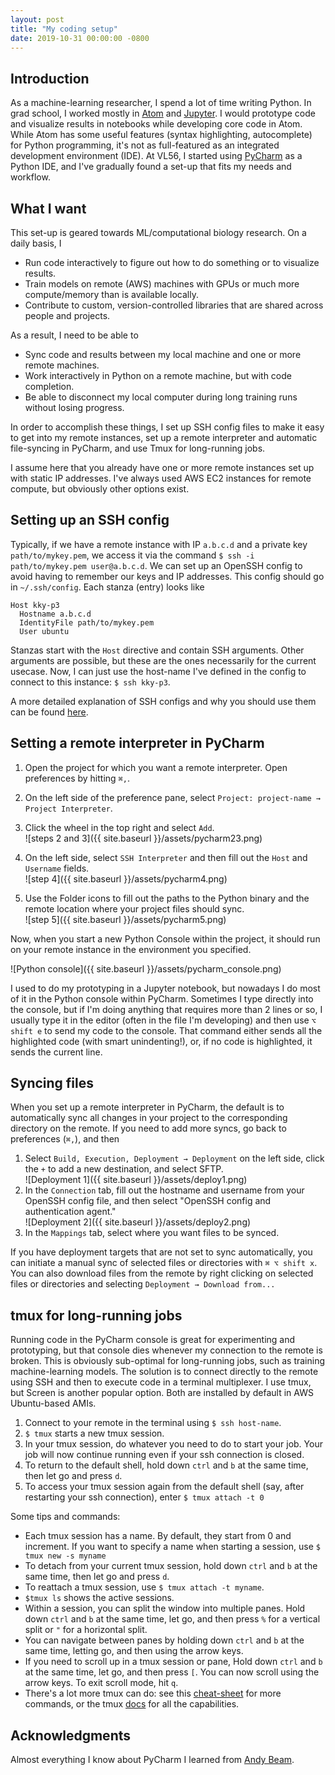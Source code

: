 ```yaml
---
layout: post
title: "My coding setup"
date: 2019-10-31 00:00:00 -0800
---
```

## Introduction

As a machine-learning researcher, I spend a lot of time writing Python. In grad school, I worked mostly in [Atom](https://atom.io) and [Jupyter](https://jupyter.org). I would prototype code and visualize results in notebooks while developing core code in Atom. While Atom has some useful features (syntax highlighting, autocomplete) for Python programming, it's not as full-featured as an integrated development environment (IDE). At VL56, I started using [PyCharm](https://www.jetbrains.com/pycharm/) as a Python IDE, and I've gradually found a set-up that fits my needs and workflow. 

## What I want

This set-up is geared towards ML/computational biology research. On a daily basis, I 

- Run code interactively to figure out how to do something or to visualize results. 
- Train models on remote (AWS) machines with GPUs or much more compute/memory than is available locally. 
- Contribute to custom, version-controlled libraries that are shared across people and projects. 

As a result, I need to be able to 

- Sync code and results between my local machine and one or more remote machines. 
- Work interactively in Python on a remote machine, but with code completion. 
- Be able to disconnect my local computer during long training runs without losing progress. 

In order to accomplish these things, I set up SSH config files to make it easy to get into my remote instances, set up a remote interpreter and automatic file-syncing in PyCharm, and use Tmux for long-running jobs. 

I assume here that you already have one or more remote instances set up with static IP addresses. I've always used AWS EC2 instances for remote compute, but obviously other options exist. 

## Setting up an SSH config
Typically, if we have a remote instance with IP `a.b.c.d` and a private key `path/to/mykey.pem`, we access it via the command `$ ssh -i path/to/mykey.pem user@a.b.c.d`. We can set up an OpenSSH config to avoid having to remember our keys and IP addresses. This config should go in `~/.ssh/config`. Each stanza (entry) looks like

```
Host kky-p3
  Hostname a.b.c.d
  IdentityFile path/to/mykey.pem
  User ubuntu
```

Stanzas start with the `Host` directive and contain SSH arguments. Other arguments are possible, but these are the ones necessarily for the current usecase. Now, I can just use the host-name I've defined in the config to connect to this instance: `$ ssh kky-p3`. 

A more detailed explanation of SSH configs and why you should use them can be found [here](https://medium.com/tarkalabs/ssh-simplified-using-ssh-config-161406ba75d7).

## Setting a remote interpreter in PyCharm

1. Open the project for which you want a remote interpreter. Open preferences by hitting `⌘,`. 
2. On the left side of the preference pane, select `Project: project-name → Project Interpreter`.
3. Click the wheel in the top right and select `Add`.  
![steps 2 and 3]({{ site.baseurl }}/assets/pycharm23.png)

4.  On the left side, select `SSH Interpreter` and then fill out the `Host` and `Username` fields.  
![step 4]({{ site.baseurl }}/assets/pycharm4.png)
5. Use the Folder icons to fill out the paths to the Python binary and the remote location where your project files should sync.  
![step 5]({{ site.baseurl }}/assets/pycharm5.png)

Now, when you start a new Python Console within the project, it should run on your remote instance in the environment you specified. 

![Python console]({{ site.baseurl }}/assets/pycharm_console.png)

I used to do my prototyping in a Jupyter notebook, but nowadays I do most of it in the Python console within PyCharm. Sometimes I type directly into the console, but if I'm doing anything that requires more than 2 lines or so, I usually type it in the editor (often in the file I'm developing) and then use `⌥ shift e` to send my code to the console. That command either sends all the highlighted code (with smart unindenting!), or, if no code is highlighted, it sends the current line. 

## Syncing files

When you set up a remote interpreter in PyCharm, the default is to automatically sync all changes in your project to the corresponding directory on the remote. If you need to add more syncs, go back to preferences (`⌘,`), and then

1. Select `Build, Execution, Deployment → Deployment` on the left side, click the `+` to add a new destination, and select SFTP.  
![Deployment 1]({{ site.baseurl }}/assets/deploy1.png)
2. In the `Connection` tab, fill out the hostname and username from your OpenSSH config file, and then select "OpenSSH config and authentication agent."  
![Deployment 2]({{ site.baseurl }}/assets/deploy2.png)
3. In the `Mappings` tab, select where you want files to be synced. 

If you have deployment targets that are not set to sync automatically, you can initiate a manual sync of selected files or directories with `⌘ ⌥ shift x`. You can also download files from the remote by right clicking on selected files or directories and selecting `Deployment → Download from...`

## tmux for long-running jobs

Running code in the PyCharm console is great for experimenting and prototyping, but that console dies whenever my connection to the remote is broken. This is obviously sub-optimal for long-running jobs, such as training machine-learning models. The solution is to connect directly to the remote using SSH and then to execute code in a terminal multiplexer. I use tmux, but Screen is another popular option. Both are installed by default in AWS Ubuntu-based AMIs. 

1. Connect to your remote in the terminal using `$ ssh host-name`. 
2. `$ tmux` starts a new tmux session. 
3. In your tmux session, do whatever you need to do to start your job. Your job will now continue running even if your ssh connection is closed. 
4. To return to the default shell, hold down `ctrl` and `b` at the same time, then let go and press `d`. 
5. To access your tmux session again from the default shell (say, after restarting your ssh connection), enter `$ tmux attach -t 0`

Some tips and commands: 

- Each tmux session has a name. By default, they start from 0 and increment. If you want to specify a name when starting a session, use `$ tmux new -s myname`
- To detach from your current tmux session, hold down `ctrl` and `b` at the same time, then let go and press `d`. 
- To reattach a tmux session, use `$ tmux attach -t myname`. 
- `$tmux ls` shows the active sessions. 
- Within a session, you can split the window into multiple panes. Hold down `ctrl` and `b` at the same time, let go, and then press `%` for a vertical split or `"` for a horizontal split. 
- You can navigate between panes by holding down `ctrl` and `b` at the same time, letting go, and then using the arrow keys. 
- If you need to scroll up in a tmux session or pane, Hold down `ctrl` and `b` at the same time, let go, and then press `[`. You can now scroll using the arrow keys. To exit scroll mode, hit `q`. 
- There's a lot more tmux can do: see this [cheat-sheet](https://gist.github.com/MohamedAlaa/2961058) for more commands, or the tmux [docs](https://tmuxguide.readthedocs.io/en/latest/tmux/tmux.html) for all the capabilities.


## Acknowledgments

Almost everything I know about PyCharm I learned from [Andy Beam](http://beamlab.org/). 